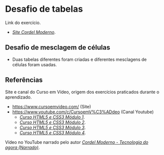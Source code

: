 # Desafio de tabelas
Link do exercício.
- *[Site Cordel Moderno](https://efranca88.github.io/html-css/desafioTabela/index.html)*.

## Desafio de mesclagem de células
- Duas tabelas diferentes foram criadas e diferentes mesclagens de células foram usadas.

## Referências
Site e canal do Curso em Vídeo, origem dos exercícios praticados durante o aprendizado.
- <https://www.cursoemvideo.com/> (Site)
- <https://www.youtube.com/c/CursoemV%C3%ADdeo> (Canal Youtube)
  - *[Curso HTML5 e CSS3 Módulo 1](https://www.youtube.com/playlist?list=PLHz_AreHm4dkZ9-atkcmcBaMZdmLHft8n)*.
  - *[Curso HTML5 e CSS3 Módulo 2](https://www.youtube.com/playlist?list=PLHz_AreHm4dlUpEXkY1AyVLQGcpSgVF8s)*.
  - *[Curso HTML5 e CSS3 Módulo 3](https://www.youtube.com/playlist?list=PLHz_AreHm4dmcAviDwiGgHbeEJToxbOpZ)*.
  - *[Curso HTML5 e CSS3 Módulo 4](https://www.youtube.com/playlist?list=PLHz_AreHm4dkcVCk2Bn_fdVQ81Fkrh6WT)*.

Vídeo no YouTube narrado pelo autor *[Cordel Moderno - Tecnologia do agora (Narrado)](https://youtu.be/ePPNliWMnoM)*.